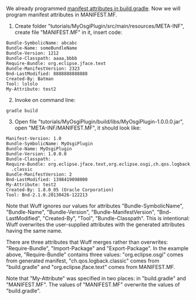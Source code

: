 We already programmed [manifest attributes in build.gradle](Manifest-attributes-in-build.gradle). Now we will program manifest attributes in MANIFEST.MF.

1. Create folder "tutorials/MyOsgiPlugin/src/main/resources/META-INF", create file "MANIFEST.MF" in it, insert code:

  ```
  Bundle-SymbolicName: abcabc
  Bundle-Name: someBundleName
  Bundle-Version: 1212
  Bundle-Classpath: aaaa,bbbb
  Require-Bundle: org.eclipse.jface.text
  Bundle-ManifestVersion: 2323
  Bnd-LastModified: 8888888888888
  Created-By: Batman
  Tool: lololo
  My-Attribute: test2
  ```

2. Invoke on command line:

  ```
  gradle build
  ```

3. Open file "tutorials/MyOsgiPlugin/build/libs/MyOsgiPlugin-1.0.0.0.jar", open "META-INF/MANIFEST.MF", it should look like:

  ```
  Manifest-Version: 1.0
  Bundle-SymbolicName: MyOsgiPlugin
  Bundle-Name: MyOsgiPlugin
  Bundle-Version: 1.0.0.0
  Bundle-Classpath: .
  Require-Bundle: org.eclipse.jface.text,org.eclipse.osgi,ch.qos.logback
    .classic
  Bundle-ManifestVersion: 2
  Bnd-LastModified: 1398419098000
  My-Attribute: test2
  Created-By: 1.8.0_05 (Oracle Corporation)
  Tool: Bnd-2.1.0.20130426-122213
  ```

  Note that Wuff ignores our values for attributes "Bundle-SymbolicName", "Bundle-Name", "Bundle-Version", "Bundle-ManifestVersion", "Bnd-LastModified", "Created-By", "Tool", "Bundle-Classpath". This is intentional: Wuff overwrites the user-supplied attributes with the generated attributes having the same name.

  There are three attributes that Wuff merges rather than overwrites: "Require-Bundle", "Import-Package" and "Export-Package". In the example above, "Require-Bundle" contains three values: "org.eclipse.osgi" comes from generated manifest, "ch.qos.logback.classic" comes from "build.gradle" and "org.eclipse.jface.text" comes from MANIFEST.MF.

  Note that "My-Attribute" was specified in two places: in "build.gradle" and "MANIFEST.MF". The values of "MANIFEST.MF" overwrite the values of "build.gradle".